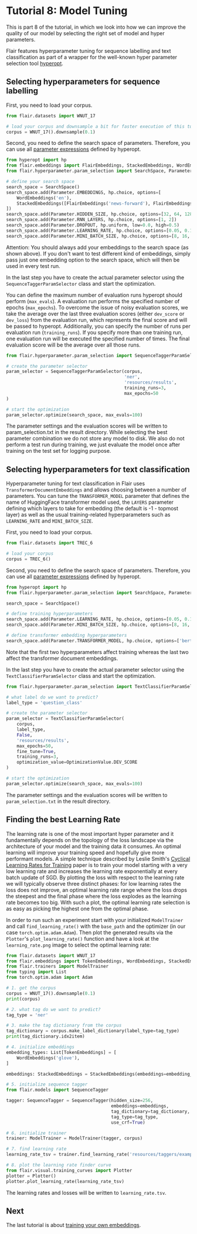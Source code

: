 # Tutorial 8: Model Tuning

This is part 8 of the tutorial, in which we look into how we can improve the quality of our model by selecting
the right set of model and hyper parameters.

Flair features hyperparameter tuning for sequence labelling and text classification as part of a wrapper for
the well-known hyper parameter selection tool
[hyperopt](https://github.com/hyperopt/hyperopt).

## Selecting hyperparameters for sequence labelling
First, you need to load your corpus.
```python
from flair.datasets import WNUT_17

# load your corpus and downsample a bit for faster execution of this tutorial
corpus = WNUT_17().downsample(0.1)
```

Second, you need to define the search space of parameters.
Therefore, you can use all
[parameter expressions](https://github.com/hyperopt/hyperopt/wiki/FMin#21-parameter-expressions) defined by hyperopt.

```python
from hyperopt import hp
from flair.embeddings import FlairEmbeddings, StackedEmbeddings, WordEmbeddings
from flair.hyperparameter.param_selection import SearchSpace, Parameter

# define your search space
search_space = SearchSpace()
search_space.add(Parameter.EMBEDDINGS, hp.choice, options=[
    WordEmbeddings('en'),
    StackedEmbeddings([FlairEmbeddings('news-forward'), FlairEmbeddings('news-backward')])
])
search_space.add(Parameter.HIDDEN_SIZE, hp.choice, options=[32, 64, 128])
search_space.add(Parameter.RNN_LAYERS, hp.choice, options=[1, 2])
search_space.add(Parameter.DROPOUT, hp.uniform, low=0.0, high=0.5)
search_space.add(Parameter.LEARNING_RATE, hp.choice, options=[0.05, 0.1, 0.15, 0.2])
search_space.add(Parameter.MINI_BATCH_SIZE, hp.choice, options=[8, 16, 32])
```

Attention: You should always add your embeddings to the search space (as shown above). If you don't want to test
different kind of embeddings, simply pass just one embedding option to the search space, which will then be used in
every test run.

In the last step you have to create the actual parameter selector using the `SequenceTaggerParamSelector` class
and start the optimization.

You can define the maximum number of evaluation runs hyperopt should perform (`max_evals`).
A evaluation run performs the specified number of epochs (`max_epochs`).
To overcome the issue of noisy evaluation scores, we take the average over the last three evaluation scores (either
`dev_score` or `dev_loss`) from the evaluation run, which represents the final score and will be passed to hyperopt.
Additionally, you can specify the number of runs per evaluation run (`training_runs`).
If you specify more than one training run, one evaluation run will be executed the specified number of times.
The final evaluation score will be the average over all those runs.

```python
from flair.hyperparameter.param_selection import SequenceTaggerParamSelector

# create the parameter selector
param_selector = SequenceTaggerParamSelector(corpus,
                                             'ner',
                                             'resources/results',
                                             training_runs=3,
                                             max_epochs=50
)

# start the optimization
param_selector.optimize(search_space, max_evals=100)
```

The parameter settings and the evaluation scores will be written to param_selection.txt in the result directory. While
selecting the best parameter combination we do not store any model to disk. We also do not perform a test run during
training, we just evaluate the model once after training on the test set for logging purpose.

## Selecting hyperparameters for text classification

Hyperparameter tuning for text classification in Flair uses `TransformerDocumentEmbeddings` and allows
choosing between a number of parameters. You can tune the `TRANSFORMER_MODEL` parameter that defines the name of
HuggingFace transformer model used, the `LAYERS` parameter defining which layers to take for embedding (the default
is -1 - topmost layer) as well as the usual training-related hyperparameters such as `LEARNING_RATE` and
`MINI_BATCH_SIZE`.

First, you need to load your corpus.
```python
from flair.datasets import TREC_6

# load your corpus
corpus = TREC_6()
```

Second, you need to define the search space of parameters.
Therefore, you can use all
[parameter expressions](https://github.com/hyperopt/hyperopt/wiki/FMin#21-parameter-expressions) defined by hyperopt.

```python
from hyperopt import hp
from flair.hyperparameter.param_selection import SearchSpace, Parameter

search_space = SearchSpace()

# define training hyperparameters
search_space.add(Parameter.LEARNING_RATE, hp.choice, options=[0.05, 0.1, 0.15, 0.2])
search_space.add(Parameter.MINI_BATCH_SIZE, hp.choice, options=[8, 16, 32])

# define transformer embedding hyperparameters
search_space.add(Parameter.TRANSFORMER_MODEL, hp.choice, options=['bert-base-uncased', 'roberta-base'])
```

Note that the first two hyperparameters affect training whereas the last two affect the transformer document
embeddings.

In the last step you have to create the actual parameter selector using the `TextClassifierParamSelector` class
and start the optimization.

```python
from flair.hyperparameter.param_selection import TextClassifierParamSelector, OptimizationValue

# what label do we want to predict?
label_type = 'question_class'

# create the parameter selector
param_selector = TextClassifierParamSelector(
    corpus,
    label_type, 
    False, 
    'resources/results', 
    max_epochs=50, 
    fine_tune=True,
    training_runs=3,
    optimization_value=OptimizationValue.DEV_SCORE
)

# start the optimization
param_selector.optimize(search_space, max_evals=100)
```

The parameter settings and the evaluation scores will be written to `param_selection.txt` in the result directory.

## Finding the best Learning Rate

The learning rate is one of the most important hyper parameter and it fundamentally depends on the topology of the loss
landscape via the architecture of your model and the training data it consumes. An optimal learning will improve your
training speed and hopefully give more performant models. A simple technique described by Leslie Smith's
[Cyclical Learning Rates for Training](https://arxiv.org/abs/1506.01186) paper is to train your model starting with a
very low learning rate and increases the learning rate exponentially at every batch update of SGD. By plotting the loss
with respect to the learning rate we will typically observe three distinct phases: for low learning rates the loss does
not improve, an optimal learning rate range where the loss drops the steepest and the final phase where the loss
explodes as the learning rate becomes too big. With such a plot, the optimal learning rate selection is as easy as
picking the highest one from the optimal phase.

In order to run such an experiment start with your initialized `ModelTrainer` and call `find_learning_rate()` with the
`base_path` and the optimizer (in our case `torch.optim.adam.Adam`). Then plot the generated results via the
`Plotter`'s `plot_learning_rate()` function and have a look at the `learning_rate.png` image to select the optimal
learning rate:

```python
from flair.datasets import WNUT_17
from flair.embeddings import TokenEmbeddings, WordEmbeddings, StackedEmbeddings
from flair.trainers import ModelTrainer
from typing import List
from torch.optim.adam import Adam

# 1. get the corpus
corpus = WNUT_17().downsample(0.1)
print(corpus)

# 2. what tag do we want to predict?
tag_type = 'ner'

# 3. make the tag dictionary from the corpus
tag_dictionary = corpus.make_label_dictionary(label_type=tag_type)
print(tag_dictionary.idx2item)

# 4. initialize embeddings
embedding_types: List[TokenEmbeddings] = [
    WordEmbeddings('glove'),
]

embeddings: StackedEmbeddings = StackedEmbeddings(embeddings=embedding_types)

# 5. initialize sequence tagger
from flair.models import SequenceTagger

tagger: SequenceTagger = SequenceTagger(hidden_size=256,
                                        embeddings=embeddings,
                                        tag_dictionary=tag_dictionary,
                                        tag_type=tag_type,
                                        use_crf=True)

# 6. initialize trainer
trainer: ModelTrainer = ModelTrainer(tagger, corpus)

# 7. find learning rate
learning_rate_tsv = trainer.find_learning_rate('resources/taggers/example-ner', Adam)

# 8. plot the learning rate finder curve
from flair.visual.training_curves import Plotter
plotter = Plotter()
plotter.plot_learning_rate(learning_rate_tsv)
```

The learning rates and losses will be written to `learning_rate.tsv`.

## Next

The last tutorial is about [training your own embeddings](/resources/docs/TUTORIAL_9_TRAINING_LM_EMBEDDINGS.md).
